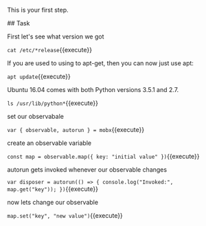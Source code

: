 This is your first step.

## Task

First let's see what version we got 

`cat /etc/*release`{{execute}}

If you are used to using to apt-get, then you can now just use apt:

`apt update`{{execute}}

Ubuntu 16.04 comes with both Python versions 3.5.1 and 2.7. 

`ls /usr/lib/python*`{{execute}}

set our observabale

`var { observable, autorun } = mobx`{{execute}}

create an observable variable

`const map = observable.map({ key: "initial value" })`{{execute}}

autorun gets invoked whenever our observable changes

`var disposer = autorun(() => {
  console.log("Invoked:", map.get("key"));
})`{{execute}}

now lets change our observable

`map.set("key", "new value")`{{execute}}
